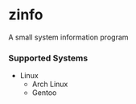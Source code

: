 # zinfo

A small system information program

### Supported Systems

- Linux
    - Arch Linux
    - Gentoo
